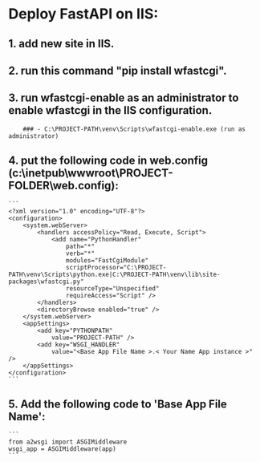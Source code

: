 # Deploy FastAPI on IIS:

## 1. add new site in IIS.

## 2. run this command "pip install wfastcgi".

## 3. run wfastcgi-enable as an administrator to enable wfastcgi in the IIS configuration.

        ### - C:\PROJECT-PATH\venv\Scripts\wfastcgi-enable.exe (run as administrator)

## 4. put the following code in web.config (c:\inetpub\wwwroot\PROJECT-FOLDER\web.config):

    ```
    <?xml version="1.0" encoding="UTF-8"?>
    <configuration>
        <system.webServer>
            <handlers accessPolicy="Read, Execute, Script">
                <add name="PythonHandler"
                    path="*"
                    verb="*"
                    modules="FastCgiModule"
                    scriptProcessor="C:\PROJECT-PATH\venv\Scripts\python.exe|C:\PROJECT-PATH\venv\lib\site-packages\wfastcgi.py"
                    resourceType="Unspecified"
                    requireAccess="Script" />
            </handlers>
            <directoryBrowse enabled="true" />
        </system.webServer>
        <appSettings>
            <add key="PYTHONPATH"
                value="PROJECT-PATH" />
            <add key="WSGI_HANDLER"
                value="<Base App File Name >.< Your Name App instance >" />
        </appSettings>
    </configuration>
    ```

## 5. Add the following code to 'Base App File Name':

    ```
    from a2wsgi import ASGIMiddleware
    wsgi_app = ASGIMiddleware(app)
    ```
